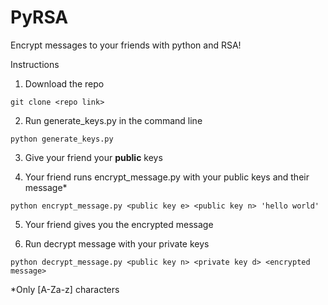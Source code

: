 # PyRSA

Encrypt messages to your friends with python and RSA!

Instructions

1. Download the repo

  `git clone <repo link>`

2. Run generate_keys.py in the command line

  `python generate_keys.py`

3. Give your friend your **public** keys

4. Your friend runs encrypt_message.py with your public keys and their message*

  `python encrypt_message.py <public key e> <public key n> 'hello world'`

5. Your friend gives you the encrypted message

6. Run decrypt message with your private keys

  `python decrypt_message.py <public key n> <private key d> <encrypted message>`

*Only [A-Za-z] characters
